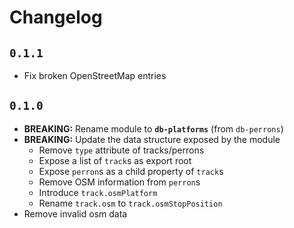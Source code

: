 # Changelog

## `0.1.1`

- Fix broken OpenStreetMap entries

## `0.1.0`

- **BREAKING:** Rename module to **`db-platforms`** (from `db-perrons`)
- **BREAKING:** Update the data structure exposed by the module
    - Remove `type` attribute of tracks/perrons
    - Expose a list of `track`s as export root
    - Expose `perron`s as a child property of `track`s
    - Remove OSM information from `perron`s
    - Introduce `track.osmPlatform`
    - Rename `track.osm` to `track.osmStopPosition`
- Remove invalid osm data
